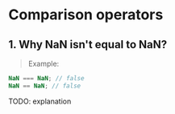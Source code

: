 # Comparison operators

## 1. Why NaN isn't equal to NaN?

> Example:
```js
NaN === NaN; // false
NaN == NaN; // false
```

TODO: explanation


